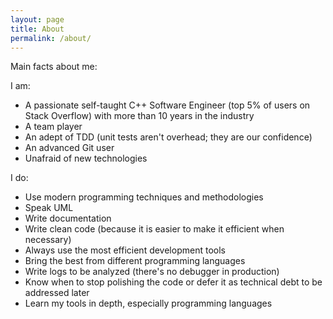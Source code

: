 ```yaml
---
layout: page
title: About
permalink: /about/
---
```


Main facts about me:

I am:
 - A passionate self-taught C++ Software Engineer (top 5% of users on Stack Overflow) with more than 10 years in the industry
 - A team player
 - An adept of TDD (unit tests aren't overhead; they are our confidence)
 - An advanced Git user
 - Unafraid of new technologies

I do:
 - Use modern programming techniques and methodologies
 - Speak UML
 - Write documentation
 - Write clean code (because it is easier to make it efficient when necessary)
 - Always use the most efficient development tools
 - Bring the best from different programming languages
 - Write logs to be analyzed (there's no debugger in production)
 - Know when to stop polishing the code or defer it as technical debt to be addressed later
 - Learn my tools in depth, especially programming languages

